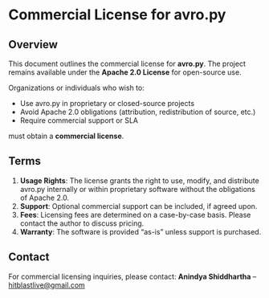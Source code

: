 # Commercial License for avro.py

## Overview
This document outlines the commercial license for **avro.py**.
The project remains available under the **Apache 2.0 License** for open-source use.

Organizations or individuals who wish to:

- Use avro.py in proprietary or closed-source projects
- Avoid Apache 2.0 obligations (attribution, redistribution of source, etc.)
- Require commercial support or SLA

must obtain a **commercial license**.

## Terms
1. **Usage Rights**: The license grants the right to use, modify, and distribute avro.py internally or within proprietary software without the obligations of Apache 2.0.
2. **Support**: Optional commercial support can be included, if agreed upon.
3. **Fees**: Licensing fees are determined on a case-by-case basis. Please contact the author to discuss pricing.
4. **Warranty**: The software is provided “as-is” unless support is purchased.

## Contact
For commercial licensing inquiries, please contact:
**Anindya Shiddhartha** – hitblastlive@gmail.com
